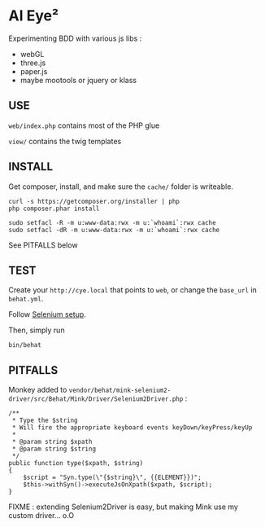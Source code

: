 AI Eye²
=======

Experimenting BDD with various js libs :
  - webGL
  - three.js
  - paper.js
  - maybe mootools or jquery or klass


## USE

`web/index.php` contains most of the PHP glue

`view/` contains the twig templates

## INSTALL

Get composer, install, and make sure the `cache/` folder is writeable.

    curl -s https://getcomposer.org/installer | php
    php composer.phar install

    sudo setfacl -R -m u:www-data:rwx -m u:`whoami`:rwx cache
    sudo setfacl -dR -m u:www-data:rwx -m u:`whoami`:rwx cache

See PITFALLS below

## TEST

Create your `http://cye.local` that points to `web`, or change the `base_url` in `behat.yml`.

Follow [Selenium setup](http://docs.behat.org/cookbook/behat_and_mink.html#test-in-browser-selenium2-session).

Then, simply run

    bin/behat


## PITFALLS

Monkey added to `vendor/behat/mink-selenium2-driver/src/Behat/Mink/Driver/Selenium2Driver.php` :

    /**
     * Type the $string
     * Will fire the appropriate keyboard events keyDown/keyPress/keyUp
     *
     * @param string $xpath
     * @param string $string
     */
    public function type($xpath, $string)
    {
        $script = "Syn.type(\"{$string}\", {{ELEMENT}})";
        $this->withSyn()->executeJsOnXpath($xpath, $script);
    }

FIXME : extending Selenium2Driver is easy, but making Mink use my custom driver... o.O